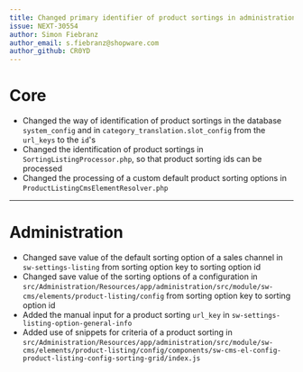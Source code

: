 ```yaml
---
title: Changed primary identifier of product sortings in administration to product sorting id
issue: NEXT-30554
author: Simon Fiebranz
author_email: s.fiebranz@shopware.com
author_github: CR0YD
---
```

# Core
* Changed the way of identification of product sortings in the database `system_config` and in `category_translation.slot_config` from the `url_keys` to the `id`'s
* Changed the identification of product sortings in `SortingListingProcessor.php`, so that product sorting ids can be processed
* Changed the processing of a custom default product sorting options in `ProductListingCmsElementResolver.php`
___
# Administration
* Changed save value of the default sorting option of a sales channel in `sw-settings-listing` from sorting option key to sorting option id
* Changed save value of the sorting options of a configuration in `src/Administration/Resources/app/administration/src/module/sw-cms/elements/product-listing/config` from sorting option key to sorting option id
* Added the manual input for a product sorting `url_key` in `sw-settings-listing-option-general-info`
* Added use of snippets for criteria of a product sorting in `src/Administration/Resources/app/administration/src/module/sw-cms/elements/product-listing/config/components/sw-cms-el-config-product-listing-config-sorting-grid/index.js`
